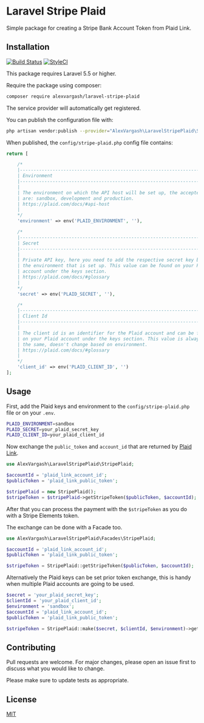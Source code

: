 # Laravel Stripe Plaid

Simple package for creating a Stripe Bank Account Token from Plaid Link.

## Installation

[![Build Status](https://travis-ci.org/alexvargash/laravel-stripe-plaid.svg?branch=master)](https://travis-ci.org/alexvargash/laravel-stripe-plaid)
[![StyleCI](https://github.styleci.io/repos/185878123/shield?branch=master)](https://github.styleci.io/repos/185878123)

This package requires Laravel 5.5 or higher.

Require the package using composer:

```bash
composer require alexvargash/laravel-stripe-plaid
```

The service provider will automatically get registered.

You can publish the configuration file with:

```bash
php artisan vendor:publish --provider="AlexVargash\LaravelStripePlaid\StripePlaidServiceProvider" --tag="config"
```

When published, the `config/stripe-plaid.php` config file contains:

```php
return [

    /*
    |--------------------------------------------------------------------------
    | Environment
    |--------------------------------------------------------------------------
    |
    | The environment on which the API host will be set up, the accepted values
    | are: sandbox, development and production.
    | https://plaid.com/docs/#api-host
    |
    */
    'environment' => env('PLAID_ENVIRONMENT', ''),

    /*
    |--------------------------------------------------------------------------
    | Secret
    |--------------------------------------------------------------------------
    |
    | Private API key, here you need to add the respective secret key based on
    | the environment that is set up. This value can be found on your Plaid
    | account under the keys section.
    | https://plaid.com/docs/#glossary
    |
    */
    'secret' => env('PLAID_SECRET', ''),

    /*
    |--------------------------------------------------------------------------
    | Client Id
    |--------------------------------------------------------------------------
    |
    | The client id is an identifier for the Plaid account and can be found
    | on your Plaid account under the keys section. This value is always
    | the same, doesn't change based on environment.
    | https://plaid.com/docs/#glossary
    |
    */
    'client_id' => env('PLAID_CLIENT_ID', '')
];
```

## Usage

First, add the Plaid keys and environment to the `config/stripe-plaid.php` file or on your `.env`.

```bash
PLAID_ENVIRONMENT=sandbox
PLAID_SECRET=your_plaid_secret_key
PLAID_CLIENT_ID=your_plaid_client_id
```

Now exchange the `public_token` and `account_id` that are returned by [Plaid Link](https://plaid.com/docs/stripe/#step3).

```php
use AlexVargash\LaravelStripePlaid\StripePlaid;

$accountId = 'plaid_link_account_id';
$publicToken = 'plaid_link_public_token';

$stripePlaid = new StripePlaid();
$stripeToken = $stripePlaid->getStripeToken($publicToken, $accountId);
```

After that you can process the payment with the `$stripeToken` as you do with a Stripe Elements token.

The exchange can be done with a Facade too.

```php
use AlexVargash\LaravelStripePlaid\Facades\StripePlaid;

$accountId = 'plaid_link_account_id';
$publicToken = 'plaid_link_public_token';

$stripeToken = StripePlaid::getStripeToken($publicToken, $accountId);
```

Alternatively the Plaid keys can be set prior token exchange, this is handy when multiple Plaid accounts are going to be used.

```php
$secret = 'your_plaid_secret_key';
$clientId = 'your_plaid_client_id';
$environment = 'sandbox';
$accountId = 'plaid_link_account_id';
$publicToken = 'plaid_link_public_token';

$stripeToken = StripePlaid::make($secret, $clientId, $environment)->getStripeToken($publicToken, $accountId);
```

## Contributing
Pull requests are welcome. For major changes, please open an issue first to discuss what you would like to change.

Please make sure to update tests as appropriate.

## License
[MIT](./LICENSE.md)
